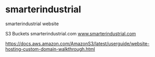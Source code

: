 # smarterindustrial
smarterindustrial website

S3 Buckets
smarterindustrial.com
www.smarterindustrial.com

https://docs.aws.amazon.com/AmazonS3/latest/userguide/website-hosting-custom-domain-walkthrough.html
